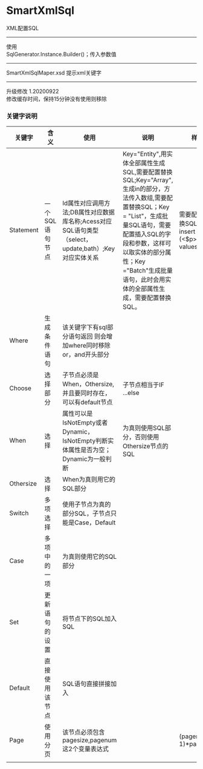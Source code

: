 SmartXmlSql
==========
XML配置SQL

-----------------------------
使用  
SqlGenerator.Instance.Builder()；传入参数值

-----------------------------
SmartXmlSqlMaper.xsd 提示xml关键字

-----------------------------
升级修改
1.20200922  
  修改缓存时间，保持15分钟没有使用则移除

### 关键字说明

| 关键字    | 含义            | 使用                                                         | 说明                                                         | 样例                                                    |
| --------- | --------------- | ------------------------------------------------------------ | ------------------------------------------------------------ | ------------------------------------------------------- |
| Statement | 一个SQL语句节点 | Id属性对应调用方法;DB属性对应数据库名称;Acess对应SQL语句类型（select，update,bath）;Key对应实体关系 | Key="Entity",用实体全部属性生成SQL,需要配置替换SQL;Key="Array",生成in的部分，方法传入数组,需要配置替换SQL；Key = "List"，生成批量SQL语句，需要配置插入SQL的字段和参数，这样可以取实体的部分属性；Key ="Batch"生成批量语句，此时会用实体的全部属性生成，需要配置替换SQL。 | 需要配置的替换SQL形如：insert into kk (<$p>) values(@p) |
| Where     | 生成条件语句    | 该关键字下有sql部分语句返回 则会增加where同时移除or，and开头部分 |                                                              |                                                         |
| Choose    | 选择部分        | 子节点必须是When，Othersize,并且要同时存在，可以有default节点 | 子节点相当于IF ...else                                       |                                                         |
| When      | 选择            | 属性可以是IsNotEmpty或者Dynamic，IsNotEmpty判断实体属性是否为空；Dynamic为一般判断 | 为真则使用SQL部分，否则使用Othersize节点的SQL                |                                                         |
| Othersize | 选择            | When为真则用它的SQL部分                                      |                                                              |                                                         |
| Switch    | 多项选择        | 使用子节点为真的部分SQL，子节点只能是Case，Default           |                                                              |                                                         |
| Case      | 多项中的一项    | 为真则使用它的SQL部分                                        |                                                              |                                                         |
| Set       | 更新语句的设置  | 将节点下的SQL加入SQL                                         |                                                              |                                                         |
| Default   | 直接使用该节点  | SQL语句直接拼接加入                                          |                                                              |                                                         |
| Page      | 使用分页        | 该节点必须包含pagesize,pagenum这2个变量表达式                |                                                              | (pagenum-1)*pageSize                                    |
|           |                 |                                                              |                                                              |                                                         |


